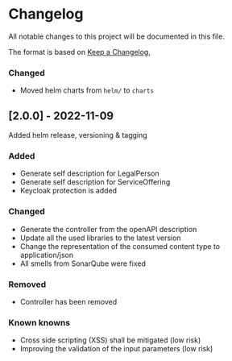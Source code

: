 # Changelog

All notable changes to this project will be documented in this file.

The format is based on [Keep a Changelog](https://keepachangelog.com/en/1.0.0/),


### Changed
- Moved helm charts from `helm/` to `charts`

## [2.0.0] - 2022-11-09
Added helm release, versioning & tagging

### Added
- Generate self description for LegalPerson 
- Generate self description for ServiceOffering
- Keycloak protection is added

### Changed
- Generate the controller from the openAPI description
- Update all the used libraries to the latest version
- Change the representation of the consumed content type to application/json
- All smells from SonarQube were fixed

### Removed
- Controller has been removed

### Known knowns
- Cross side scripting (XSS) shall be mitigated (low risk)
- Improving the validation of the input parameters (low risk)
